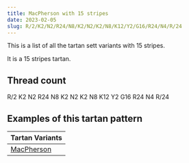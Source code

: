 ```yaml
---
title: MacPherson with 15 stripes
date: 2023-02-05
slug: R/2/K2/N2/R24/N8/K2/N2/K2/N8/K12/Y2/G16/R24/N4/R/24
---
```

This is a list of all the tartan sett variants with 15 stripes.

It is a 15 stripes tartan.


## Thread count
R/2 K2 N2 R24 N8 K2 N2 K2 N8 K12 Y2 G16 R24 N4 R/24

## Examples of this tartan pattern

| Tartan Variants |
|---------------|
| [MacPherson](/variants/r/2/k2/n2/r24/n8/k2/n2/k2/n8/k12/y2/g16/r24/n4/r/24-g004c00-k000000-nd0d0d0-rc80000-yc8c800)||
